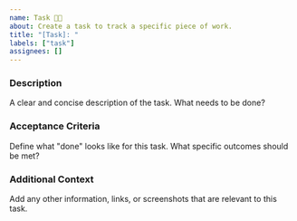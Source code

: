 ```yaml
---
name: Task 🧑‍💻
about: Create a task to track a specific piece of work.
title: "[Task]: "
labels: ["task"]
assignees: []
---
```


### Description

A clear and concise description of the task. What needs to be done?

### Acceptance Criteria

Define what "done" looks like for this task. What specific outcomes should be met?

### Additional Context

Add any other information, links, or screenshots that are relevant to this task.